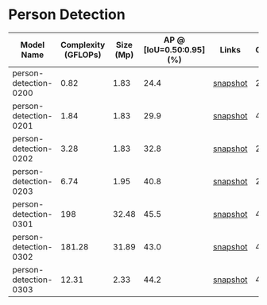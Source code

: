 # Person Detection

| Model Name            | Complexity (GFLOPs) | Size (Mp) | AP @ [IoU=0.50:0.95] (%) | Links                                                                                                                                          | GPU_NUM |
| --------------------- | ------------------- | --------- | ------------------------ | ---------------------------------------------------------------------------------------------------------------------------------------------- | ------- |
| person-detection-0200 | 0.82                | 1.83      | 24.4                     | [snapshot](https://download.01.org/opencv/openvino_training_extensions/models/object_detection/v2/person-detection-0200-1.pth)                 | 2       |
| person-detection-0201 | 1.84                | 1.83      | 29.9                     | [snapshot](https://download.01.org/opencv/openvino_training_extensions/models/object_detection/v2/person-detection-0201-1.pth)                 | 4       |
| person-detection-0202 | 3.28                | 1.83      | 32.8                     | [snapshot](https://download.01.org/opencv/openvino_training_extensions/models/object_detection/v2/person-detection-0202-1.pth)                 | 2       |
| person-detection-0203 | 6.74                | 1.95      | 40.8                     | [snapshot](https://download.01.org/opencv/openvino_training_extensions/models/object_detection/v2/person-detection-0203.pth)                   | 2       |
| person-detection-0301 | 198                 | 32.48     | 45.5                     | [snapshot](https://storage.openvinotoolkit.org/repositories/openvino_training_extensions/models/object_detection/v2/person_detection_0301.pth) | 4       |
| person-detection-0302 | 181.28              | 31.89     | 43.0                     | [snapshot](https://storage.openvinotoolkit.org/repositories/openvino_training_extensions/models/object_detection/v2/person_detection_0302.pth) | 4       |
| person-detection-0303 | 12.31               | 2.33      | 44.2                     | [snapshot](https://storage.openvinotoolkit.org/repositories/openvino_training_extensions/models/object_detection/v2/person_detection_0303.pth) | 4       |
